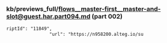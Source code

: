 ### kb/previews_full/flows__master-first__master-and-slot@guest.har.part094.md (part 002)

```md
riptId": "11849",
                "url": "https://n958200.alteg.io/su
```

```
